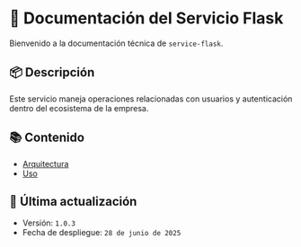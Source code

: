 # 📘 Documentación del Servicio Flask

Bienvenido a la documentación técnica de `service-flask`.

## 📦 Descripción

Este servicio maneja operaciones relacionadas con usuarios y autenticación dentro del ecosistema de la empresa.

## 📚 Contenido

- [Arquitectura](./architecture.md)
- [Uso](./usage.md)

## 📅 Última actualización

- Versión: `1.0.3`
- Fecha de despliegue: `28 de junio de 2025`